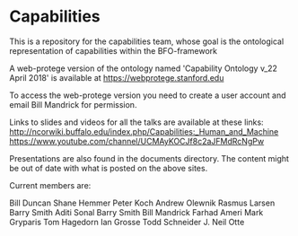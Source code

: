 # Capabilities
This is a repository for the capabilities team, whose goal is the ontological representation of capabilities within the BFO-framework

A web-protege version of the ontology named 'Capability Ontology v_22 April 2018' is available at https://webprotege.stanford.edu

To access the web-protege version you need to create a user account and email Bill Mandrick for permission.

Links to slides and videos for all the talks are available at these links: http://ncorwiki.buffalo.edu/index.php/Capabilities:_Human_and_Machine https://www.youtube.com/channel/UCMAyKOCJf8c2aJFMdRcNgPw

Presentations are also found in the documents directory. The content might be out of date with what is posted on the above sites.

Current members are:

Bill Duncan
Shane Hemmer
Peter Koch
Andrew Olewnik
Rasmus Larsen
Barry Smith
Aditi Sonal
Barry Smith
Bill Mandrick
Farhad Ameri
Mark Gryparis
Tom Hagedorn
Ian Grosse
Todd Schneider
J. Neil Otte

